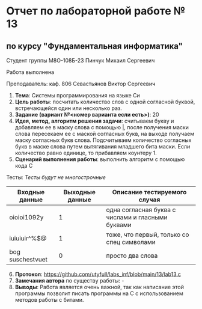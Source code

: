 # Отчет по лабораторной работе № 13
## по курсу "Фундаментальная информатика"

Студент группы М8О-108Б-23 Пинчук Михаил Сергеевич

Работа выполнена 

Преподаватель: каф. 806 Севастьянов Виктор Сергеевич

1. **Тема**: Системы программирования на языке Си
2. **Цель работы**: посчитать количество слов с одной согласной буквой, встречающейся один или несколько раз.
3. **Задание (вариант №<номер варианта если есть>)**: 20
4. **Идея, метод, алгоритм решения задачи**: считываем букву и добавляем ее в маску слова с помощью |, после получения маски слова пересекаем ее с маской согласных букв, на выходе получаем маску согласных букв слова. Подсчитываем количество согласных букв в маске слова путем вытягивания младшего бита маски. Если количество равно единице, то прибавляем коунтеру 1.
5. **Сценарий выполнения работы**: выполнить алгоритм с помощью кода С

Тесты:
*Тесты будут не многострочные*

| Входные данные    | Выходные данные  | Описание тестируемого случая                   |
|-------------------|-----------------|-------------------------------------------------|
| oioioi1092y       |1                |одна согласная буква с числами и гласными буквами|
| iuiuiuir^%$@      |1                | тоже, что первый, только со спец символами      |
| bog suschestvuet  |0                | просто два слова                                |

6. **Протокол**: https://github.com/utyfull/labs_inf/blob/main/13/lab13.c
7. **Замечания автора** по существу работы: -
8. **Выводы**: Работа является очень важной, так как написание этой программы позволит писать программы на С с использованием методов работы с битами.
